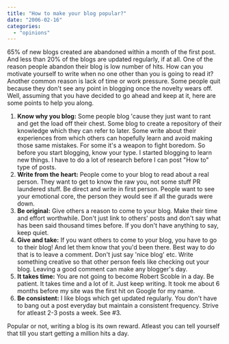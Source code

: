 ```yaml
---
title: "How to make your blog popular?"
date: "2006-02-16"
categories: 
  - "opinions"
---
```


65% of new blogs created are abandoned within a month of the first post. And less than 20% of the blogs are updated regularly, if at all. One of the reason people abandon their blog is low number of hits. How can you motivate yourself to write when no one other than you is going to read it? Another common reason is lack of time or work pressure. Some people quit because they don't see any point in blogging once the novelty wears off. Well, assuming that you have decided to go ahead and keep at it, here are some points to help you along.

1. **Know why you blog:** Some people blog 'cause they just want to rant and get the load off their chest. Some blog to create a repository of their knowledge which they can refer to later. Some write about their experiences from which others can hopefully learn and avoid making those same mistakes. For some it's a weapon to fight boredom. So before you start blogging, know your type. I started blogging to learn new things. I have to do a lot of research before I can post "How to" type of posts.
2. **Write from the heart:** People come to your blog to read about a real person. They want to get to know the raw you, not some stuff PR laundered stuff. Be direct and write in first person. People want to see your emotional core, the person they would see if all the gurads were down.
3. **Be original:** Give others a reason to come to your blog. Make their time and effort worthwhile. Don't just link to others' posts and don't say what has been said thousand times before. If you don't have anything to say, keep quiet.
4. **Give and take:** If you want others to come to your blog, you have to go to their blog! And let them know that you'd been there. Best way to do that is to leave a comment. Don't just say 'nice blog' etc. Write something creative so that other person feels like checking out your blog. Leaving a good comment can make any blogger's day.
5. **It takes time:** You are not going to become Robert Scoble in a day. Be patient. It takes time and a lot of it. Just keep writing. It took me about 6 months before my site was the first hit on Google for my name.
6. **Be consistent:** I like blogs which get updated regularly. You don't have to bang out a post everyday but maintain a consistent frequency. Strive for atleast 2-3 posts a week. See #3.

Popular or not, writing a blog is its own reward. Atleast you can tell yourself that till you start getting a million hits a day.
